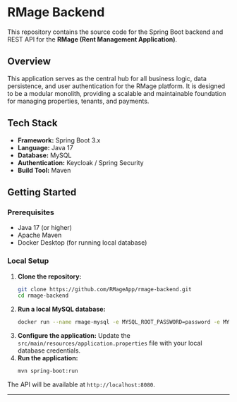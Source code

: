 # RMage Backend

This repository contains the source code for the Spring Boot backend and REST API for the **RMage (Rent Management Application)**.

## Overview

This application serves as the central hub for all business logic, data persistence, and user authentication for the RMage platform. It is designed to be a modular monolith, providing a scalable and maintainable foundation for managing properties, tenants, and payments.

## Tech Stack

- **Framework:** Spring Boot 3.x
- **Language:** Java 17
- **Database:** MySQL
- **Authentication:** Keycloak / Spring Security
- **Build Tool:** Maven

## Getting Started

### Prerequisites

- Java 17 (or higher)
- Apache Maven
- Docker Desktop (for running local database)

### Local Setup

1.  **Clone the repository:**
    ```bash
    git clone https://github.com/RMageApp/rmage-backend.git
    cd rmage-backend
    ```
2.  **Run a local MySQL database:**
    ```bash
    docker run --name rmage-mysql -e MYSQL_ROOT_PASSWORD=password -e MYSQL_DATABASE=rmage_db -p 3306:3306 -d mysql:latest
    ```
3.  **Configure the application:**
    Update the `src/main/resources/application.properties` file with your local database credentials.
4.  **Run the application:**
    ```bash
    mvn spring-boot:run
    ```
The API will be available at `http://localhost:8080`.

---
